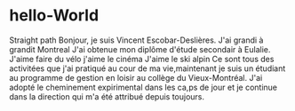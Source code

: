 # hello-World
Straight path
Bonjour, je suis Vincent Escobar-Deslières.
J'ai grandi à grandit Montreal
J'ai obtenue mon diplôme d'étude secondair à Eulalie.
J'aime faire du vélo 
j'aime le cinéma 
J'aime le ski alpin
Ce sont tous des activitées que j'ai pratiqué au cour de ma vie,maintenant je suis un étudiant au programme de gestion en loisir au collège du Vieux-Montréal. J'ai adopté le cheminement expirimental dans les ca,ps de jour et je continue dans la direction qui m'a été attribué depuis toujours.
